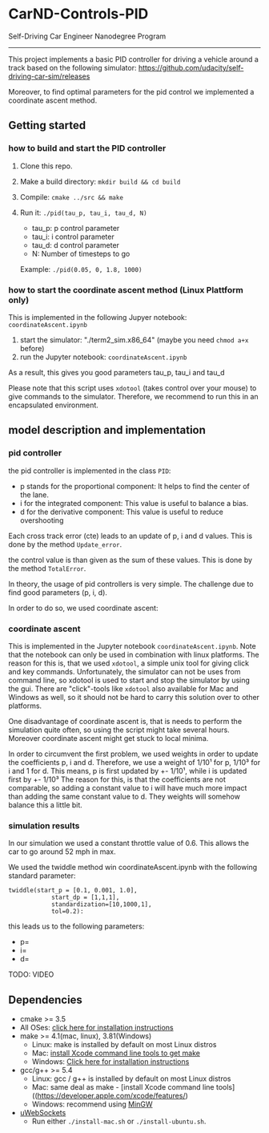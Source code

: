# CarND-Controls-PID
Self-Driving Car Engineer Nanodegree Program

---
This project implements a basic PID controller for driving a vehicle around a track based on the following simulator:
https://github.com/udacity/self-driving-car-sim/releases

Moreover, to find optimal parameters for the pid control we implemented a coordinate ascent method.

## Getting started
### how to build and start the PID controller

1. Clone this repo.
2. Make a build directory: `mkdir build && cd build`
3. Compile: `cmake ../src && make`
4. Run it: `./pid(tau_p, tau_i, tau_d, N)`
    * tau_p: p control parameter
    * tau_i: i control parameter
    * tau_d: d control parameter
    * N: Number of timesteps to go

    Example: `./pid(0.05, 0, 1.8, 1000)`

### how to start the coordinate ascent method (Linux Plattform only)

This is implemented in the following Jupyer notebook: `coordinateAscent.ipynb`

1. start the simulator: "./term2_sim.x86_64" (maybe you need `chmod a+x` before)
2. run the Jupyter notebook: `coordinateAscent.ipynb`

As a result, this gives you good parameters tau_p, tau_i and tau_d

Please note that this script uses `xdotool` (takes control over your mouse) to give commands to the simulator. Therefore, we recommend to run this in an encapsulated environment.


## model description and implementation

### pid controller
the pid controller is implemented in the class `PID`:

* p stands for the proportional component: It helps to find the center of the lane.
* i for the integrated component: This value is useful to balance a bias.
* d for the derivative component: This value is useful to reduce overshooting

Each cross track error (cte) leads to an update of p, i and d values. This is done by the method `Update_error`.

the control value is than given as the sum of these values. This is done by the method `TotalError`.

In theory, the usage of pid controllers is very simple. The challenge due to find good parameters (p, i, d).

In order to do so, we used coordinate ascent:

### coordinate ascent

This is implemented in the Jupyter notebook `coordinateAscent.ipynb`. Note that the notebook can only be used in combination with linux platforms. The reason for this is, that we used `xdotool`, a simple unix tool for giving click and key commands. Unfortunately, the simulator can not be uses from command line, so xdotool is used to start and stop the simulator by using the gui. 
There are "click"-tools like `xdotool` also available for Mac and Windows as well, so it should not be hard to carry this solution over to other platforms.

One disadvantage of coordinate ascent is, that is needs to perform the simulation quite often, so using the script might take several hours.
Moreover coordinate ascent might get stuck to local minima.

In order to circumvent the first problem, we used weights in order to update the coefficients p, i and d.
Therefore, we use a weight of 1/10¹ for p, 1/10³ for i and 1 for d. 
This means, p is first updated by +- 1/10¹, while i is updated first by +- 1/10³
The reason for this, is that the coefficients are not comparable, so adding a constant value to i will have much more impact than adding the same constant value to d. They weights will somehow balance this a little bit.

### simulation results

In our simulation we used a constant throttle value of 0.6.
This allows the car to go around 52 mph in max.

We used the twiddle method win coordinateAscent.ipynb with the following standard parameter:
```
twiddle(start_p = [0.1, 0.001, 1.0], 
            start_dp = [1,1,1],
            standardization=[10,1000,1], 
            tol=0.2): 
```

this leads us to the following parameters:

* p=
* i=
* d=

TODO: VIDEO


## Dependencies

* cmake >= 3.5
 * All OSes: [click here for installation instructions](https://cmake.org/install/)
* make >= 4.1(mac, linux), 3.81(Windows)
  * Linux: make is installed by default on most Linux distros
  * Mac: [install Xcode command line tools to get make](https://developer.apple.com/xcode/features/)
  * Windows: [Click here for installation instructions](http://gnuwin32.sourceforge.net/packages/make.htm)
* gcc/g++ >= 5.4
  * Linux: gcc / g++ is installed by default on most Linux distros
  * Mac: same deal as make - [install Xcode command line tools]((https://developer.apple.com/xcode/features/)
  * Windows: recommend using [MinGW](http://www.mingw.org/)
* [uWebSockets](https://github.com/uWebSockets/uWebSockets)
  * Run either `./install-mac.sh` or `./install-ubuntu.sh`.



